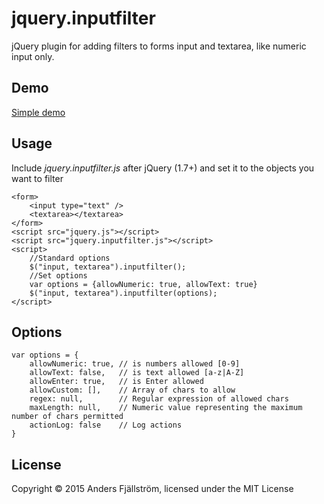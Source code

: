 # jquery.inputfilter

jQuery plugin for adding filters to forms input and textarea, like numeric input only.

## Demo
[Simple demo](http://www.morriz.net/demo/jquery.inputfilter/examples/Index.html)

## Usage
Include *jquery.inputfilter.js* after jQuery (1.7+) and set it to the objects you want to filter
```
<form>
    <input type="text" />
    <textarea></textarea>
</form>
<script src="jquery.js"></script>
<script src="jquery.inputfilter.js"></script>
<script>
    //Standard options
    $("input, textarea").inputfilter();
    //Set options
    var options = {allowNumeric: true, allowText: true}
    $("input, textarea").inputfilter(options);
</script>
```

## Options
```
var options = {
    allowNumeric: true, // is numbers allowed [0-9]
    allowText: false,   // is text allowed [a-z|A-Z]
    allowEnter: true,   // is Enter allowed
    allowCustom: [],    // Array of chars to allow
    regex: null,        // Regular expression of allowed chars
    maxLength: null,    // Numeric value representing the maximum number of chars permitted
    actionLog: false    // Log actions
}
```

## License
Copyright &copy; 2015 Anders Fj&auml;llstr&ouml;m, licensed under the MIT License 

